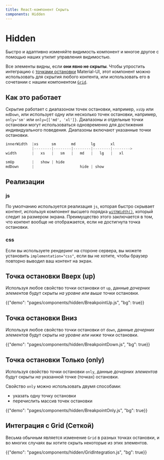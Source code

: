 ```yaml
---
title: React-компонент Скрыть
components: Hidden
---
```


# Hidden

<p class="description">Быстро и адаптивно изменяйте видимость компонент и многое другое с помощью наших утилит управления видимостью.</p>

Все элементы видны, если **они явно не скрыты**. Чтобы упростить интеграцию с [ точками остановки](/customization/breakpoints/) Material-UI, этот компонент можно использовать для скрытия любого контента, или использовать его в сочетании с нашим компонентом [`Grid`](/components/grid/).

## Как это работает

Скрытие работает с диапазоном точек остановки, например, `xsUp` или `mdDown`, или использует одну или несколько точек остановки, например, `only='sm'` или `only={['md', 'xl']}`. Диапазоны и отдельные точки остановки могут использоваться одновременно для достижения индивидуального поведения. Диапазоны включают указанные точки остановки.

```js
innerWidth  |xs      sm       md       lg       xl
            |--------|--------|--------|--------|-------->
width       |   xs   |   sm   |   md   |   lg   |   xl

smUp        |   show | hide
mdDown      |                     hide | show

```

## Реализации

### js

По умолчанию используется реализация `js`, которая быстро скрывает контент, используя компонент высшего порядка [`withWidth()`](/customization/breakpoints/#withwidth), который следит за размером экрана. Преимущество этого заключается в том, что контент вообще не отображается, если не достигнута точка остановки.

### css

Если вы используете рендеринг на стороне сервера, вы можете установить `implementation="css"`, если вы не хотите, чтобы браузер повторно выводил ваш контент на экран.

## Точка остановки Вверх (up)

Используя любое свойство точки остановки от `up`, данные *дочерних элементов* будут скрыты *на уровне или выше* точки остановки.

{{"demo": "pages/components/hidden/BreakpointUp.js", "bg": true}}

## Точка остановки Вниз

Используя любое свойство точки остановки от `down`, данные *дочерних элементов* будут скрыты *на уровне или ниже* точки остановки.

{{"demo": "pages/components/hidden/BreakpointDown.js", "bg": true}}

## Точка остановки Только (only)

Используя свойство точки остановки `only`, данные *дочерних элементов* будут скрыты *на* указанной точке (точках) остановки.

Свойство `only` можно использовать двумя способами:

- указать одну точку остановки
- перечислить массив точек остановки

{{"demo": "pages/components/hidden/BreakpointOnly.js", "bg": true}}

## Интеграция с Grid (Сеткой)

Весьма обычным является изменение `Grid` в разных точках остановки, и во многих случаях вы хотите скрыть некоторые из этих элементов.

{{"demo": "pages/components/hidden/GridIntegration.js", "bg": true}}